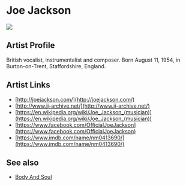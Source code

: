 # Joe Jackson

![](../../asssets/artists/Joe_Jackson.png)

## Artist Profile

British vocalist, instrumentalist and composer.
Born August 11, 1954, in Burton-on-Trent, Staffordshire, England.

## Artist Links

- [http://joejackson.com/](http://joejackson.com/)
- [http://www.jj-archive.net/](http://www.jj-archive.net/)
- [https://en.wikipedia.org/wiki/Joe_Jackson_(musician)](https://en.wikipedia.org/wiki/Joe_Jackson_(musician))
- [https://www.facebook.com/OfficialJoeJackson](https://www.facebook.com/OfficialJoeJackson)
- [https://www.imdb.com/name/nm0413690/](https://www.imdb.com/name/nm0413690/)


## See also

- [Body And Soul](Joe_Jackson-Body_And_Soul.md)
